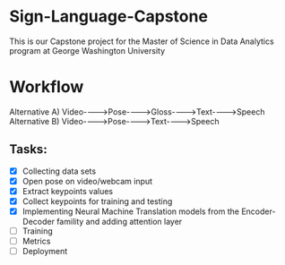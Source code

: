 # Sign-Language-Capstone
This is our Capstone project for the Master of Science in Data Analytics program at George Washington University

# Workflow
Alternative A) Video---->Pose---->Gloss---->Text---->Speech
Alternative B) Video---->Pose---->Text---->Speech

## Tasks:
- [x] Collecting data sets
- [x] Open pose on video/webcam input
- [x] Extract keypoints values
- [x] Collect keypoints for training and testing
- [x] Implementing Neural Machine Translation models from the Encoder-Decoder famility and adding attention layer
- [ ] Training
- [ ] Metrics
- [ ] Deployment
